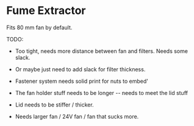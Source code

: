 # Fume Extractor

Fits 80 mm fan by default.

TODO:

* Too tight, needs more distance between fan and filters. Needs some slack.
* Or maybe just need to add slack for filter thickness.
* Fastener system needs solid print for nuts to embed'
* The fan holder stuff needs to be longer -- needs to meet the lid stuff
* Lid needs to be stiffer / thicker.

* Needs larger fan / 24V fan / fan that sucks more.

